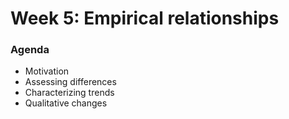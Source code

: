 # Week 5: Empirical relationships


### Agenda

- Motivation  
- Assessing differences  
- Characterizing trends  
- Qualitative changes   
